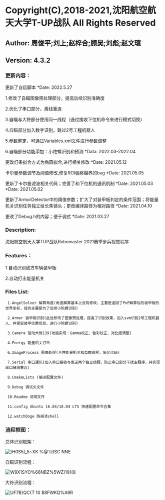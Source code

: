 # Copyright(C),2018-2021,沈阳航空航天大学T-UP战队 All Rights Reserved
  
## Author:  周俊平;刘上;赵梓合;顾昊;刘彪;赵文瑄
  
## Version: 4.3.2

### 更新内容：
更新了自启脚本
 *Date: 2022.5.27
 
1.修改了自瞄图像预处理部分，提高后续识别准确度

2.优化了串口部分，离线重连

3.自瞄与大符部分使用同一线程（通过接收下位机命令来进行模式切换）

4.自瞄部分加入数字识别，跳过2号工程机器人

5.参数整定，可通过Variables.xml文件进行参数调整

6.自瞄部分功能添加：小陀螺识别和预测
 *Data:   2022.03-2022.04

更改灯条拟合方式为椭圆拟合,进行相关修改
 *Date:  2021.05.12

卡尔曼参数调节及阈值修改,修复ROI偏移越界的bug
 *Date:  2021.05.05

更新了卡尔曼滤波相关代码；完善了和下位机的通讯机制 *Date: 2021.05.03
 *Date:  2021.05.02

更新了ArmorDetector中的阈值参数；扩大了对装甲板判定的条件范围；将能量机关识别任务独立给长焦镜头；更改编译路径为相对路径  *Date:  2021.04.10

更改了Debug.h的内容；便于调式  *Date:  2021.03.27
  
### Description: 

  沈阳航空航天大学TUP战队Robomaster 2021赛季步兵视觉程序
  
### Features：

  1.自动识别敌方车辆装甲板
  
  2.自动打击能量机关
  
### Files List:
     
     1.AngelSolver 解算角度(角度解算基本上没有修改，主要是返回了PnP解算后的装甲板的世界坐标，目的主要是为了后续小陀螺识别)
     
     2.Armor 装甲板识别(此处修改了图像预处理，提高了识别效果，加入svm识别2号工程机器人，并保留装甲位置信息，进行小陀螺识别)
     
     3.Camera 驱动大恒139(功能实现：Gamma校正、色彩校正、对比度调整)
     
     4.Energy 能量机关打击
     
     6.ImageProcess 图像处理(合并能量机关和自瞄线程，简化代码)
     
     7.Serial 串口通讯(加入串口接收与发送两个独立线程，防止串口部分干扰主程序，并实现串口掉线重连)
     
     8.CmakeLists (编译配置文件)
     
     9.Debug 调试头文件
     
     10.Readme 说明文件
     
     11.config Ubuntu 16.04/18.04 LTS 快速配置命令合集
     
     12.watchDoge 防崩溃shell

### 流程框图：
总体识别框架：

![}H0S5)_5~XK %@`U)SC NNE](https://user-images.githubusercontent.com/92003922/161410606-b65d9e15-a9b8-4998-a312-876194a4bebf.png)

自瞄识别流程：

![W9X1SYO%66NBZ%5WZ)19({8](https://user-images.githubusercontent.com/92003922/161411046-ad5f88fc-cf25-4f0d-8d54-e82d4d76f095.png)




大符识别流程：

![UF7B}QC{T 10 $8FWKQ%A9R](https://user-images.githubusercontent.com/92003922/161411105-f54cf8e6-5c5f-4846-8b8b-d7b1ff87c2a4.png)



